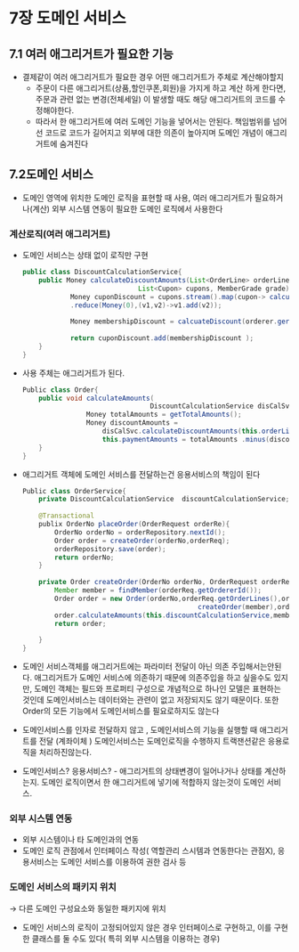 # 7장 도메인 서비스

## 7.1 여러 애그리거트가 필요한 기능

- 결제같이 여러 애그리거트가 필요한 경우 어떤 애그리거트가 주체로 계산해야할지
    - 주문이 다른 애그리거트(상품,할인쿠폰,회원)을 가지게 하고 계산 하게 한다면, 주문과 관련 없는 변경(전체세일) 이 발생할 때도 해당 애그리거트의 코드를 수정해야한다.
    - 따라서 한 애그리거트에 여러 도메인 기능을 넣어서는 안된다. 책임범위를 넘어선 코드로 코드가 길어지고 외부에 대한 의존이 높아지며 도메인 개념이 애그리거트에 숨겨진다

## 7.2도메인 서비스

- 도메인 영역에 위치한 도메인 로직을 표현할 때 사용, 여러 애그리거트가 필요하거나(계산) 외부 시스템 연동이 필요한 도메인 로직에서 사용한다

### 계산로직(여러 애그리거트)

- 도메인 서비스는 상태 없이 로직만 구현
    
    ```java
    public class DiscountCalculationService{
    	public Money calculateDiscountAmounts(List<OrderLine> orderLines,
    							 List<Cupon> cupons, MemberGrade grade){
    			Money cuponDiscount = cupons.stream().map(cupon-> calcuateDiscount(cupon))
    			.reduce(Money(0),(v1,v2)->v1.add(v2));
    			
    			Money membershipDiscount = calcuateDiscount(orderer.gerMember().gerGrade());
    			
    			return cuponDiscount.add(membershipDiscount );
    	}
    }
    ```
    
- 사용 주체는 애그리거트가 된다.
    
    ```java
    Public class Order{
    	public void calculateAmounts(
    								DiscountCalculationService disCalSvc,MemberGrade grade){
    				Money totalAmounts = getTotalAmounts();
    				Money discountAmounts = 
    					disCalSvc.calculateDiscountAmounts(this.orderLines,this.cupons,grade);
    					this.paymentAmounts = totalAmounts .minus(discountAmounts);
    	}
    }
    ```
    
- 애그리거트 객체에 도메인 서비스를 전달하는건 응용서비스의 책임이 된다
    
    ```java
    Public class OrderService{
    	private DiscountCalculationService  discountCalculationService;
    	
    	@Transactional
    	publix OrderNo placeOrder(OrderRequest orderRe){
    		OrderNo orderNo = orderRepository.nextId();
    		Order order = createOrder(orderNo,orderReq);
    		orderRepository.save(order);
    		return orderNo;
    	}
    	
    	private Order createOrder(OrderNo orderNo, OrderRequest orderReq){
    		Member member = findMember(orderReq.getOrdererId());
    		Order order = new Order(orderNo,orderReq.getOrderLines(),orderReq.getCupons(),
    											createOrder(member),orderReq.getShippingInfo());
    		order.calculateAmounts(this.discountCalculationService,member.getGrade());
    		return order;
    		
    	} 
    }
    ```
    
- 도메인 서비스객체를 애그리거트에는 파라미터 전달이 아닌 의존 주입해서는안된다. 애그리거트가 도메인 서비스에 의존하기 때문에 의존주입을 하고 싶을수도 있지만, 도메인 객체는 필드와 프로퍼티 구성으로 개념적으로 하나인 모델은 표현하는 것인데 도메인서비스는 데이터와는 관련이 없고 저장되지도 않기 때문이다. 또한 Order의 모든 기능에서 도메인서비스를 필요로하지도 않는다
- 도메인서비스를 인자로 전달하지 않고 , 도메인서비스의 기능을 실행할 때 애그리거트를 전달 (계좌이체 ) 도메인서비스는 도메인로직을 수행하지 트랙잰션같은 응용로직을 처리하진않는다.
- 도메인서비스? 응용서비스? - 애그리거트의 상태변경이 일어나거나 상태를 계산하는지. 도메인 로직이면서 한 애그리거트에 넣기에 적합하지 않는것이 도메인 서비스.

### 외부 시스템 연동

- 외부 시스템이나 타 도메인과의 연동
- 도메인 로직 관점에서 인터페이스 작성( 역할관리 스시템과 연동한다는 관점X), 응용서비스는 도메인 서비스를 이용하여 권한 검사 등

### 도메인 서비스의 패키지 위치

→ 다른 도메인 구성요소와 동일한 패키지에 위치
- 도메인 서비스의 로직이 고정되어있지 않은 경우 인터페이스로 구현하고, 이를 구현한 클래스를 둘 수도 있다( 특히 외부 시스템을 이용하는 경우)
